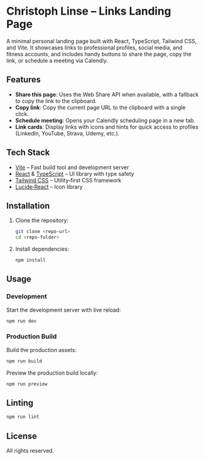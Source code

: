 # Christoph Linse – Links Landing Page

A minimal personal landing page built with React, TypeScript, Tailwind CSS, and Vite. It showcases links to professional profiles, social media, and fitness accounts, and includes handy buttons to share the page, copy the link, or schedule a meeting via Calendly.

## Features

- **Share this page**: Uses the Web Share API when available, with a fallback to copy the link to the clipboard.
- **Copy link**: Copy the current page URL to the clipboard with a single click.
- **Schedule meeting**: Opens your Calendly scheduling page in a new tab.
- **Link cards**: Display links with icons and hints for quick access to profiles (LinkedIn, YouTube, Strava, Udemy, etc.).

## Tech Stack

- [Vite](https://vitejs.dev/) – Fast build tool and development server
- [React](https://reactjs.org/) & [TypeScript](https://www.typescriptlang.org/) – UI library with type safety
- [Tailwind CSS](https://tailwindcss.com/) – Utility‑first CSS framework
- [Lucide‑React](https://lucide.dev/) – Icon library

## Installation

1. Clone the repository:
   ```bash
   git clone <repo-url>
   cd <repo-folder>
   ```
2. Install dependencies:
   ```bash
   npm install
   ```

## Usage

### Development

Start the development server with live reload:

```bash
npm run dev
```

### Production Build

Build the production assets:

```bash
npm run build
```

Preview the production build locally:

```bash
npm run preview
```

## Linting

```bash
npm run lint
```

## License

All rights reserved.
